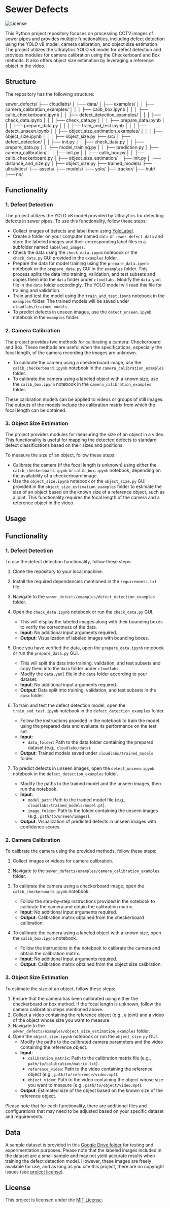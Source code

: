 # Sewer Defects

![License](https://img.shields.io/github/license/ehsankazemi47/sewer_defects)

This Python project repository focuses on processing CCTV images of sewer pipes and provides multiple functionalities, including defect detection using the YOLO v8 model, camera calibration, and object size estimation. The project utilizes the Ultralytics YOLO v8 model for defect detection and provides modules for camera calibration using the Checkerboard and Box methods. It also offers object size estimation by leveraging a reference object in the video.

## Structure

The repository has the following structure:

sewer_defects/
├── cloudlabs/
│ ├── data/
│ ├── examples/
│ │ ├── camera_calibration_examples/
│ │ │ ├── calib_box.ipynb
│ │ │ ├── calib_checkerboard.ipynb
│ │ ├── defect_detection_examples/
│ │ │ ├── check_data.ipynb
│ │ │ ├── check_data.py
│ │ │ ├── prepare_data.ipynb
│ │ │ ├── prepare_data.py
│ │ │ ├── train_and_test.ipynb
│ │ │ ├── detect_unseen.ipynb
│ │ ├── object_size_estimation_examples/
│ │ │ ├── object_size.ipynb
│ │ │ ├── object_size.py
├── src/
│ ├── defect_detection/
│ │ ├── init.py
│ │ ├── check_data.py
│ │ ├── prepare_data.py
│ │ ├── model_training.py
│ │ ├── prediction.py
│ ├── camera_calibration/
│ │ ├── init.py
│ │ ├── calib_box.py
│ │ ├── calib_checkerboard.py
│ ├── object_size_estimation/
│ ├── init.py
│ ├── distance_and_size.py
│ ├── object_size.py
├── trained_models/
├── ultralytics/
├── assets/
├── models/
├── yolo/
├── tracker/
├── hub/
├── nn/

## Functionality

### 1. Defect Detection

The project utilizes the YOLO v8 model provided by Ultralytics for detecting defects in sewer pipes. To use this functionality, follow these steps:

- Collect images of defects and label them using [YoloLabel](https://github.com/developer0hye/Yolo_Label).
- Create a folder on your computer named `data` or `sewer defect data` and store the labeled images and their corresponding label files in a subfolder named `labelled_images`.
- Check the data using the `check_data.ipynb` notebook or the `check_data.py` GUI provided in the `examples` folder.
- Prepare the data for model training using the `prepare_data.ipynb` notebook or the `prepare_data.py` GUI in the `examples` folder. This process splits the data into training, validation, and test subsets and copies them into the `data` folder under `cloudlabs`. Modify the `data.yaml` file in the `data` folder accordingly. The YOLO model will read this file for training and validation.
- Train and test the model using the `train_and_test.ipynb` notebook in the `examples` folder. The trained models will be saved under `cloudlabs/trained_models`.
- To predict defects in unseen images, use the `detect_unseen.ipynb` notebook in the `examples` folder.

### 2. Camera Calibration

The project provides two methods for calibrating a camera: Checkerboard and Box. These methods are useful when the specifications, especially the focal length, of the camera recording the images are unknown.

- To calibrate the camera using a checkerboard image, use the `calib_checkerboard.ipynb` notebook in the `camera_calibration_examples` folder.
- To calibrate the camera using a labeled object with a known size, use the `calib_box.ipynb` notebook in the `camera_calibration_examples` folder.

These calibration models can be applied to videos or groups of still images. The outputs of the models include the calibration matrix from which the focal length can be obtained.

### 3. Object Size Estimation

The project provides modules for measuring the size of an object in a video. This functionality is useful for mapping the detected defects to standard defect classifications based on their sizes and positions.

To measure the size of an object, follow these steps:

- Calibrate the camera (if the focal length is unknown) using either the `calib_checkerboard.ipynb` or `calib_box.ipynb` notebook, depending on the availability of a checkerboard image.
- Use the `object_size.ipynb` notebook or the `object_size.py` GUI provided in the `object_size_estimation_examples` folder to estimate the size of an object based on the known size of a reference object, such as a joint. This functionality requires the focal length of the camera and a reference object in the video.

## Usage

## Functionality

### 1. Defect Detection

To use the defect detection functionality, follow these steps:

1. Clone the repository to your local machine.
2. Install the required dependencies mentioned in the `requirements.txt` file.
3. Navigate to the `sewer_defects/examples/defect_detection_examples` folder.
4. Open the `check_data.ipynb` notebook or run the `check_data.py` GUI.
   - This will display the labeled images along with their bounding boxes to verify the correctness of the data.
   - **Input**: No additional input arguments required.
   - **Output**: Visualization of labeled images with bounding boxes.

5. Once you have verified the data, open the `prepare_data.ipynb` notebook or run the `prepare_data.py` GUI.
   - This will split the data into training, validation, and test subsets and copy them into the `data` folder under `cloudlabs`.
   - Modify the `data.yaml` file in the `data` folder according to your dataset.
   - **Input**: No additional input arguments required.
   - **Output**: Data split into training, validation, and test subsets in the `data` folder.

6. To train and test the defect detection model, open the `train_and_test.ipynb` notebook in the `defect_detection_examples` folder.
   - Follow the instructions provided in the notebook to train the model using the prepared data and evaluate its performance on the test set.
   - **Input**:
     - `data_folder`: Path to the data folder containing the prepared dataset (e.g., `cloudlabs/data`).
   - **Output**: Trained models saved under `cloudlabs/trained_models` folder.

7. To predict defects in unseen images, open the `detect_unseen.ipynb` notebook in the `defect_detection_examples` folder.
   - Modify the paths to the trained model and the unseen images, then run the notebook.
   - **Input**:
     - `model_path`: Path to the trained model file (e.g., `cloudlabs/trained_models/model.pt`).
     - `image_folder`: Path to the folder containing the unseen images (e.g., `path/to/unseen/images`).
   - **Output**: Visualization of predicted defects in unseen images with confidence scores.

### 2. Camera Calibration

To calibrate the camera using the provided methods, follow these steps:

1. Collect images or videos for camera calibration.
2. Navigate to the `sewer_defects/examples/camera_calibration_examples` folder.
3. To calibrate the camera using a checkerboard image, open the `calib_checkerboard.ipynb` notebook.
   - Follow the step-by-step instructions provided in the notebook to calibrate the camera and obtain the calibration matrix.
   - **Input**: No additional input arguments required.
   - **Output**: Calibration matrix obtained from the checkerboard calibration.

4. To calibrate the camera using a labeled object with a known size, open the `calib_box.ipynb` notebook.
   - Follow the instructions in the notebook to calibrate the camera and obtain the calibration matrix.
   - **Input**: No additional input arguments required.
   - **Output**: Calibration matrix obtained from the object size calibration.

### 3. Object Size Estimation

To estimate the size of an object, follow these steps:

1. Ensure that the camera has been calibrated using either the checkerboard or box method. If the focal length is unknown, follow the camera calibration steps mentioned above.
2. Collect a video containing the reference object (e.g., a joint) and a video of the object whose size you want to measure.
3. Navigate to the `sewer_defects/examples/object_size_estimation_examples` folder.
4. Open the `object_size.ipynb` notebook or run the `object_size.py` GUI.
   - Modify the paths to the calibrated camera parameters and the video containing the reference object.
   - **Input**:
     - `calibration_matrix`: Path to the calibration matrix file (e.g., `path/to/calibration/matrix.txt`).
     - `reference_video`: Path to the video containing the reference object (e.g., `path/to/reference/video.mp4`).
     - `object_video`: Path to the video containing the object whose size you want to measure (e.g., `path/to/object/video.mp4`).
   - **Output**: Estimated size of the object based on the known size of the reference object.

Please note that for each functionality, there are additional files and configurations that may need to be adjusted based on your specific dataset and requirements.


## Data

A sample dataset is provided in this [Google Drive folder](https://drive.google.com/drive/u/1/folders/1BoLSWbCj6WimaW4-Wca3CPkpgW5HJUqH) for testing and experimentation purposes. Please note that the labeled images included in the dataset are a small sample and may not yield accurate results when training the defect detection model. However, these images are freely available for use, and as long as you cite this project, there are no copyright issues (see [project license](https://github.com/ehsankazemi47/sewer_defects/blob/coudlabs/LICENSE)).

## License

This project is licensed under the [MIT License](LICENSE).
